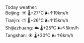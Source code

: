Today weather:  
Beijing: ☀️   🌡️+27°C 🌬️↑19km/h  
Tianjin: ⛅️  🌡️+26°C 🌬️↑15km/h  
Shijiazhuang: ☁️   🌡️+25°C 🌬️↖5km/h  
Tangshan: ☀️   🌡️+30°C 🌬️↑6km/h  
